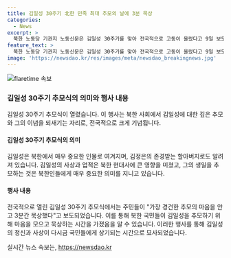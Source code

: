```yaml
---
title: 김일성 30주기 北한 민족 최대 추모의 날에 3분 묵상
categories:
  - News
excerpt: >
  북한 노동당 기관지 노동신문은 김일성 30주기를 맞아 전국적으로 고동이 울렸다고 9일 보도했다. 주민들이 가장 경건한 추모의 마음을 안고 3분간 묵상했다고 전해졌다.
feature_text: >
  북한 노동당 기관지 노동신문은 김일성 30주기를 맞아 전국적으로 고동이 울렸다고 9일 보도했다. 주민들이 가장 경건한 추모의 마음을 안고 3분간 묵상했다고 전해졌다.
image: 'https://newsdao.kr/res/images/meta/newsdao_breakingnews.jpg'
---
```


<p><img src="https://newsdao.kr/res/images/meta/newsdao_breakingnews.jpg" alt="flaretime 속보" /></p>

<h3>김일성 30주기 추모식의 의미와 행사 내용</h3>

<p>김일성 30주기 추모식이 열렸습니다. 이 행사는 북한 사회에서 김일성에 대한 깊은 추모와 그의 이념을 되새기는 자리로, 전국적으로 크게 기념됩니다.</p>

<h4>김일성 30주기 추모식의 의미</h4>

<p>김일성은 북한에서 매우 중요한 인물로 여겨지며, 김정은의 존경받는 할아버지로도 알려져 있습니다. 김일성의 사상과 업적은 북한 현대사에 큰 영향을 미쳤고, 그의 생일을 추모하는 것은 북한인들에게 매우 중요한 의미를 지니고 있습니다.</p>

<h4>행사 내용</h4>

<p>전국적으로 열린 김일성 30주기 추모식에서는 주민들이 "가장 경건한 추모의 마음을 안고 3분간 묵상했다"고 보도되었습니다. 이를 통해 북한 국민들이 김일성을 추모하기 위해 마음을 모으고 묵상하는 시간을 가졌음을 알 수 있습니다. 이러한 행사를 통해 김일성의 정신과 사상이 다시금 국민들에게 상기되는 시간으로 묘사되었습니다.</p>
실시간 뉴스 속보는, <a href="https://newsdao.kr" rel="dofollow">https://newsdao.kr</a>


